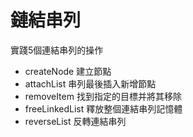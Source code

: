 # 鏈結串列
實踐5個連結串列的操作
* createNode 建立節點
* attachList 串列最後插入新增節點
* removeItem 找到指定的目標并將其移除
* freeLinkedList 釋放整個連結串列記憶體
* reverseList 反轉連結串列
